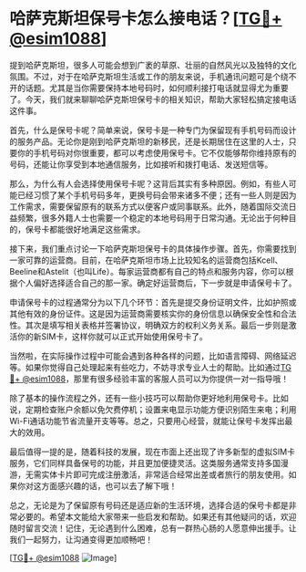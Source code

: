 # 哈萨克斯坦保号卡怎么接电话？[[TG💪+ @esim1088](https://t.me/s/esim1088)]

提到哈萨克斯坦，很多人可能会想到广袤的草原、壮丽的自然风光以及独特的文化氛围。不过，对于在哈萨克斯坦生活或工作的朋友来说，手机通讯问题可是个绕不开的话题。尤其是当你需要保持本地号码时，如何顺利接打电话就显得尤为重要了。今天，我们就来聊聊哈萨克斯坦保号卡的相关知识，帮助大家轻松搞定接电话这件事。

首先，什么是保号卡呢？简单来说，保号卡是一种专门为保留现有手机号码而设计的服务产品。无论你是刚到哈萨克斯坦的新移民，还是长期居住在这里的人士，只要你的手机号码对你很重要，都可以考虑使用保号卡。它不仅能够帮你维持原有的号码，还能让你享受到本地通信服务，比如接听和拨打电话、发送短信等。

那么，为什么有人会选择使用保号卡呢？这背后其实有多种原因。例如，有些人可能已经习惯了某个手机号码多年，更换号码会带来诸多不便；还有一些人则是因为工作需求，需要保留原有的联系方式以便客户或同事联系。此外，随着国际交流日益频繁，很多外籍人士也需要一个稳定的本地号码用于日常沟通。无论出于何种目的，保号卡都能很好地满足这些需求。

接下来，我们重点讨论一下哈萨克斯坦保号卡的具体操作步骤。首先，你需要找到一家可靠的运营商。目前，在哈萨克斯坦市场上比较知名的运营商包括Kcell、Beeline和Astelit（也叫Life）。每家运营商都有自己的特点和服务内容，你可以根据个人偏好选择适合自己的那一家。确定好运营商后，下一步就是申请保号卡了。

申请保号卡的过程通常分为以下几个环节：首先是提交身份证明文件，比如护照或其他有效的身份证件。这是因为运营商需要核实你的身份信息以确保安全性和合法性。其次是填写相关表格并签署协议，明确双方的权利义务关系。最后一步则是激活你的新SIM卡，这样你就可以正式开始使用保号卡了。

当然啦，在实际操作过程中可能会遇到各种各样的问题，比如语言障碍、网络延迟等。如果你觉得自己处理起来有些吃力，不妨寻求专业人士的帮助。比如通过[TG💪+ @esim1088](https://t.me/s/esim1088)，那里有很多经验丰富的客服人员可以为你提供一对一指导哦！

除了基本的操作流程之外，还有一些小技巧可以帮助你更好地利用保号卡。比如说，定期检查账户余额以免欠费停机；设置来电显示功能方便识别陌生来电；利用Wi-Fi通话功能节省流量开支等等。总之，只要用心经营，就能让保号卡发挥出最大的效用。

最后值得一提的是，随着科技的发展，现在市面上还出现了许多新型的虚拟SIM卡服务，它们同样具备保号的功能，并且更加便捷灵活。这类服务通常支持多国漫游，无需实体卡片即可完成注册激活，非常适合经常出差或者旅行的朋友使用。如果你对这方面感兴趣的话，也可以去了解下哦！

总之，无论是为了保留原有号码还是适应新的生活环境，选择合适的保号卡都是非常必要的。希望本文能给大家带来一些启发和帮助。如果还有其他疑问的话，欢迎随时留言交流！记住，无论遇到什么困难，总有一群热心肠的人愿意伸出援手。让我们一起努力，让沟通变得更加顺畅吧！

[[TG💪+ @esim1088](https://t.me/s/esim1088) ![Image](https://i.postimg.cc/4NQfJmqS/Snipaste-2025-05-13-00-14-12.png)]
